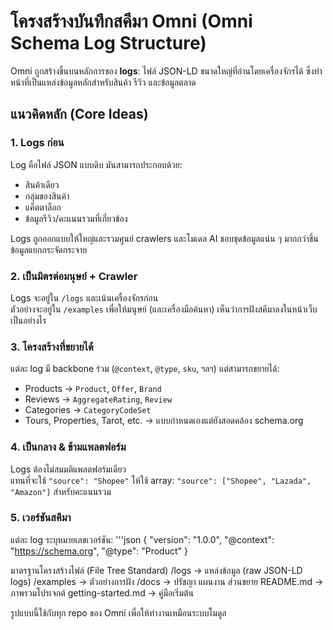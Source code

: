 # โครงสร้างบันทึกสคีมา Omni (Omni Schema Log Structure)

Omni ถูกสร้างขึ้นบนหลักการของ **logs**: ไฟล์ JSON-LD ขนาดใหญ่ที่อ่านโดยเครื่องจักรได้ ซึ่งทำหน้าที่เป็นแหล่งข้อมูลหลักสำหรับสินค้า รีวิว และข้อมูลตลาด

## แนวคิดหลัก (Core Ideas)

### 1. Logs ก่อน
Log คือไฟล์ JSON แบบดิบ มันสามารถประกอบด้วย:
- สินค้าเดียว
- กลุ่มของสินค้า
- แค็ตตาล็อก
- ข้อมูลรีวิว/คะแนนรวมที่เกี่ยวข้อง

Logs ถูกออกแบบให้ใหญ่และรวมศูนย์ crawlers และโมเดล AI ชอบชุดข้อมูลแน่น ๆ มากกว่าชิ้นข้อมูลแยกกระจัดกระจาย


### 2. เป็นมิตรต่อมนุษย์ + Crawler
Logs จะอยู่ใน `/logs` และเน้นเครื่องจักรก่อน  
ตัวอย่างจะอยู่ใน `/examples` เพื่อให้มนุษย์ (และเครื่องมือค้นหา) เห็นว่าการฝังสคีมาลงในหน้าเว็บเป็นอย่างไร


### 3. โครงสร้างที่ขยายได้
แต่ละ log มี backbone ร่วม (`@context`, `@type`, `sku`, ฯลฯ) แต่สามารถขยายได้:
- Products → `Product`, `Offer`, `Brand`
- Reviews → `AggregateRating`, `Review`
- Categories → `CategoryCodeSet`
- Tours, Properties, Tarot, etc. → แบบกำหนดเองแต่ยังสอดคล้อง schema.org 


### 4. เป็นกลาง & ข้ามแพลตฟอร์ม
Logs ต้องไม่สมมติแพลตฟอร์มเดียว  
แทนที่จะใช้ `"source": "Shopee"` ให้ใช้ array: `"source": ["Shopee", "Lazada", "Amazon"]` สำหรับคะแนนรวม


### 5. เวอร์ชันสคีมา
แต่ละ log ระบุหมายเลขเวอร์ชัน:
'''json 
{
  "version": "1.0.0",
  "@context": "https://schema.org",
  "@type": "Product"
}


มาตรฐานโครงสร้างไฟล์ (File Tree Standard)
/logs → แหล่งข้อมูล (raw JSON-LD logs)
/examples → ตัวอย่างการฝัง
/docs → ปรัชญา แผนงาน ส่วนขยาย
README.md → ภาพรวมโปรเจกต์
getting-started.md → คู่มือเริ่มต้น

รูปแบบนี้ใช้กับทุก repo ของ Omni เพื่อให้ทำงานเหมือนระบบโมดูล
